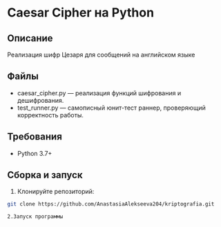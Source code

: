 # Caesar Cipher на Python

## Описание

Реализация шифр Цезаря для сообщений на английском языке

## Файлы

- caesar_cipher.py — реализация функций шифрования и дешифрования.
- test_runner.py — самописный юнит-тест раннер, проверяющий корректность работы.

## Требования

- Python 3.7+

## Сборка и запуск

1. Клонируйте репозиторий:

```bash
git clone https://github.com/AnastasiaAlekseeva204/kriptografia.git

2.Запуск программы